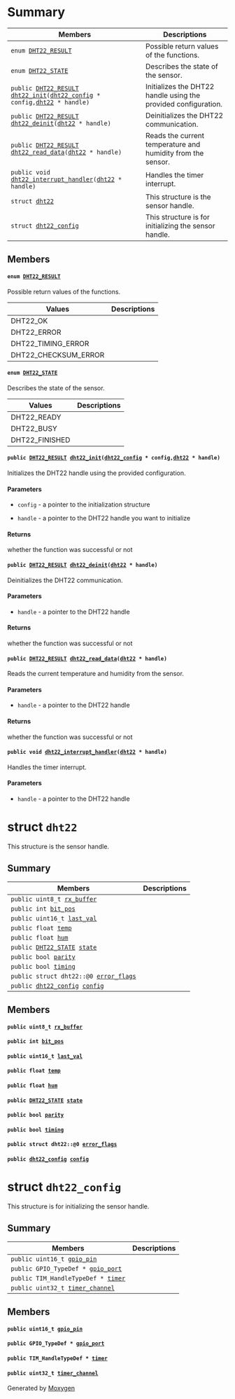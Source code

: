 # Summary

 Members                        | Descriptions                                
--------------------------------|---------------------------------------------
`enum `[`DHT22_RESULT`](#dht22_8h_1a1d16fe97ca08e0d2c9b928a36472c633)            | Possible return values of the functions.
`enum `[`DHT22_STATE`](#dht22_8h_1a73cd960d2d2ae7988ddb46f1c9e49e79)            | Describes the state of the sensor.
`public `[`DHT22_RESULT`](#dht22_8h_1a1d16fe97ca08e0d2c9b928a36472c633)` `[`dht22_init`](#dht22_8h_1ab1c585a3f37b65ba94f3b6d0d95c548b)`(`[`dht22_config`](#structdht22__config)` * config,`[`dht22`](#structdht22)` * handle)`            | Initializes the DHT22 handle using the provided configuration.
`public `[`DHT22_RESULT`](#dht22_8h_1a1d16fe97ca08e0d2c9b928a36472c633)` `[`dht22_deinit`](#dht22_8h_1af88e368924c132ae5b1dc20205019207)`(`[`dht22`](#structdht22)` * handle)`            | Deinitializes the DHT22 communication.
`public `[`DHT22_RESULT`](#dht22_8h_1a1d16fe97ca08e0d2c9b928a36472c633)` `[`dht22_read_data`](#dht22_8h_1a4bc9e0ef8d5951f1da6c527096d0389c)`(`[`dht22`](#structdht22)` * handle)`            | Reads the current temperature and humidity from the sensor.
`public void `[`dht22_interrupt_handler`](#dht22_8h_1a6119816d8ad1b38b7c732472bba7b0ec)`(`[`dht22`](#structdht22)` * handle)`            | Handles the timer interrupt.
`struct `[`dht22`](#structdht22) | This structure is the sensor handle.
`struct `[`dht22_config`](#structdht22__config) | This structure is for initializing the sensor handle.

## Members

#### `enum `[`DHT22_RESULT`](#dht22_8h_1a1d16fe97ca08e0d2c9b928a36472c633) 

Possible return values of the functions.

 Values                         | Descriptions                                
--------------------------------|---------------------------------------------
DHT22_OK            | 
DHT22_ERROR            | 
DHT22_TIMING_ERROR            | 
DHT22_CHECKSUM_ERROR            | 

#### `enum `[`DHT22_STATE`](#dht22_8h_1a73cd960d2d2ae7988ddb46f1c9e49e79) 

Describes the state of the sensor.

 Values                         | Descriptions                                
--------------------------------|---------------------------------------------
DHT22_READY            | 
DHT22_BUSY            | 
DHT22_FINISHED            | 

#### `public `[`DHT22_RESULT`](#dht22_8h_1a1d16fe97ca08e0d2c9b928a36472c633)` `[`dht22_init`](#dht22_8h_1ab1c585a3f37b65ba94f3b6d0d95c548b)`(`[`dht22_config`](#structdht22__config)` * config,`[`dht22`](#structdht22)` * handle)` 

Initializes the DHT22 handle using the provided configuration.

#### Parameters
* `config` - a pointer to the initialization structure 

* `handle` - a pointer to the DHT22 handle you want to initialize 

#### Returns
whether the function was successful or not

#### `public `[`DHT22_RESULT`](#dht22_8h_1a1d16fe97ca08e0d2c9b928a36472c633)` `[`dht22_deinit`](#dht22_8h_1af88e368924c132ae5b1dc20205019207)`(`[`dht22`](#structdht22)` * handle)` 

Deinitializes the DHT22 communication.

#### Parameters
* `handle` - a pointer to the DHT22 handle 

#### Returns
whether the function was successful or not

#### `public `[`DHT22_RESULT`](#dht22_8h_1a1d16fe97ca08e0d2c9b928a36472c633)` `[`dht22_read_data`](#dht22_8h_1a4bc9e0ef8d5951f1da6c527096d0389c)`(`[`dht22`](#structdht22)` * handle)` 

Reads the current temperature and humidity from the sensor.

#### Parameters
* `handle` - a pointer to the DHT22 handle 

#### Returns
whether the function was successful or not

#### `public void `[`dht22_interrupt_handler`](#dht22_8h_1a6119816d8ad1b38b7c732472bba7b0ec)`(`[`dht22`](#structdht22)` * handle)` 

Handles the timer interrupt.

#### Parameters
* `handle` - a pointer to the DHT22 handle

# struct `dht22` 

This structure is the sensor handle.

## Summary

 Members                        | Descriptions                                
--------------------------------|---------------------------------------------
`public uint8_t `[`rx_buffer`](#structdht22_1a47f38aa1f777ab5c907ec0375eae1344) | 
`public int `[`bit_pos`](#structdht22_1a3bdb49ed9986f21df0b78879c749192c) | 
`public uint16_t `[`last_val`](#structdht22_1a866a73f568a9c1580242de93194402d2) | 
`public float `[`temp`](#structdht22_1a24d61a35b72d7299eb6b5f48e71a571b) | 
`public float `[`hum`](#structdht22_1a38adb4de3d9d0391675c323d13503af7) | 
`public `[`DHT22_STATE`](#dht22_8h_1a73cd960d2d2ae7988ddb46f1c9e49e79)` `[`state`](#structdht22_1a2f85ff3689520d5276c9431da0f45378) | 
`public bool `[`parity`](#structdht22_1a3f32f989e34d67aa0736e2606a255e55) | 
`public bool `[`timing`](#structdht22_1a20f65ad56869382ed8681b9dd1aa85d6) | 
`public struct dht22::@0 `[`error_flags`](#structdht22_1a03251bc0907d3f2709d4b8550b9e90e3) | 
`public `[`dht22_config`](#structdht22__config)` `[`config`](#structdht22_1ab326e0814c94b277efd81f8527ccc3d8) | 

## Members

#### `public uint8_t `[`rx_buffer`](#structdht22_1a47f38aa1f777ab5c907ec0375eae1344) 

#### `public int `[`bit_pos`](#structdht22_1a3bdb49ed9986f21df0b78879c749192c) 

#### `public uint16_t `[`last_val`](#structdht22_1a866a73f568a9c1580242de93194402d2) 

#### `public float `[`temp`](#structdht22_1a24d61a35b72d7299eb6b5f48e71a571b) 

#### `public float `[`hum`](#structdht22_1a38adb4de3d9d0391675c323d13503af7) 

#### `public `[`DHT22_STATE`](#dht22_8h_1a73cd960d2d2ae7988ddb46f1c9e49e79)` `[`state`](#structdht22_1a2f85ff3689520d5276c9431da0f45378) 

#### `public bool `[`parity`](#structdht22_1a3f32f989e34d67aa0736e2606a255e55) 

#### `public bool `[`timing`](#structdht22_1a20f65ad56869382ed8681b9dd1aa85d6) 

#### `public struct dht22::@0 `[`error_flags`](#structdht22_1a03251bc0907d3f2709d4b8550b9e90e3) 

#### `public `[`dht22_config`](#structdht22__config)` `[`config`](#structdht22_1ab326e0814c94b277efd81f8527ccc3d8) 

# struct `dht22_config` 

This structure is for initializing the sensor handle.

## Summary

 Members                        | Descriptions                                
--------------------------------|---------------------------------------------
`public uint16_t `[`gpio_pin`](#structdht22__config_1a1468dc79e1c16d2ae8597631191ab190) | 
`public GPIO_TypeDef * `[`gpio_port`](#structdht22__config_1a081bd8cbb6d27fdb0ab0681b66cfd080) | 
`public TIM_HandleTypeDef * `[`timer`](#structdht22__config_1a30b15aedcc086ca7abb69f7ac012ce64) | 
`public uint32_t `[`timer_channel`](#structdht22__config_1a9209e1ec26ff459b75d3981ca197ec43) | 

## Members

#### `public uint16_t `[`gpio_pin`](#structdht22__config_1a1468dc79e1c16d2ae8597631191ab190) 

#### `public GPIO_TypeDef * `[`gpio_port`](#structdht22__config_1a081bd8cbb6d27fdb0ab0681b66cfd080) 

#### `public TIM_HandleTypeDef * `[`timer`](#structdht22__config_1a30b15aedcc086ca7abb69f7ac012ce64) 

#### `public uint32_t `[`timer_channel`](#structdht22__config_1a9209e1ec26ff459b75d3981ca197ec43) 

Generated by [Moxygen](https://sourcey.com/moxygen)